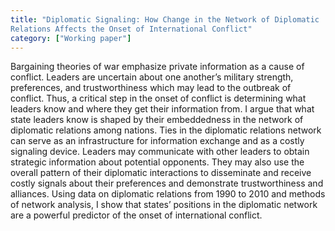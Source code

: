 ```yaml
---
title: "Diplomatic Signaling: How Change in the Network of Diplomatic
Relations Affects the Onset of International Conflict"
category: ["Working paper"]
---
```

Bargaining theories of war emphasize private information as a cause of conflict. Leaders are uncertain
about one another’s military strength, preferences, and trustworthiness which may lead to the outbreak
of conflict. Thus, a critical step in the onset of conflict is determining what leaders know and where they
get their information from. I argue that what state leaders know is shaped by their embeddedness in the
network of diplomatic relations among nations. Ties in the diplomatic relations network can serve as an
infrastructure for information exchange and as a costly signaling device. Leaders may communicate with
other leaders to obtain strategic information about potential opponents. They may also use the overall
pattern of their diplomatic interactions to disseminate and receive costly signals about their preferences
and demonstrate trustworthiness and alliances. Using data on diplomatic relations from 1990 to 2010
and methods of network analysis, I show that states’ positions in the diplomatic network are a powerful
predictor of the onset of international conflict.

